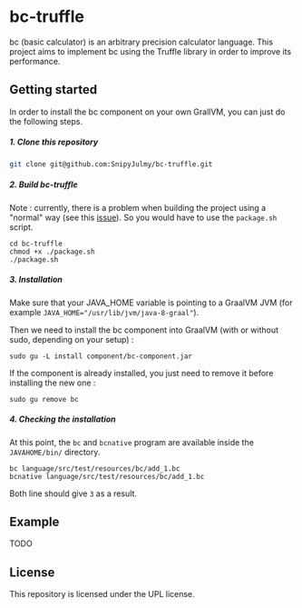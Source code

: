 # bc-truffle
bc (basic calculator) is an arbitrary precision calculator language. This project aims to implement
bc using the Truffle library in order to improve its performance.

## Getting started

In order to install the bc component on your own GrallVM, you can just do the following steps.

##### 1. Clone this repository
```bash
git clone git@github.com:SnipyJulmy/bc-truffle.git
```

##### 2. Build bc-truffle

Note : currently, there is a problem when building the project using a "normal" way 
(see this [issue](https://github.com/SnipyJulmy/bc-truffle/issues/3)). So you would have to use 
the `package.sh` script.

```
cd bc-truffle
chmod +x ./package.sh
./package.sh
```

##### 3. Installation
Make sure that your JAVA_HOME variable is pointing to a GraalVM JVM
(for example `JAVA_HOME="/usr/lib/jvm/java-8-graal"`).

Then we need to install the bc component into GraalVM (with or without sudo, depending on your setup) :
```
sudo gu -L install component/bc-component.jar
```

If the component is already installed, you just need to remove it before installing the new one :
```
sudo gu remove bc
```

##### 4. Checking the installation

At this point, the `bc` and `bcnative` program are available inside the `JAVAHOME/bin/` directory.

```
bc language/src/test/resources/bc/add_1.bc
bcnative language/src/test/resources/bc/add_1.bc
```

Both line should give `3` as a result.

## Example

TODO

## License

This repository is licensed under the UPL license.
